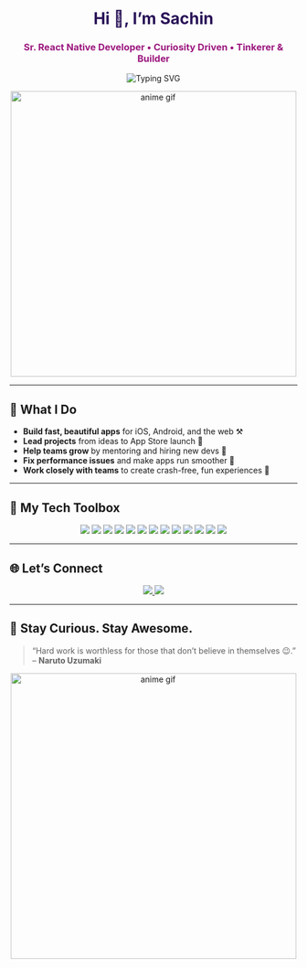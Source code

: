 <div align="center">
  <h1 style="color:#2A1458">Hi 🤝, I’m Sachin</h1>
  <h3 style="color:#9B177E">
    Sr. React Native Developer • Curiosity Driven • Tinkerer & Builder
  </h3>
</div>

<p align="center">
  <img src="https://readme-typing-svg.demolab.com?font=Fira+Code&duration=2000&pause=800&color=E8988A&center=true&vCenter=true&width=500&lines=Building+mobile+apps+with+React+Native;Working+with+Redux+%26+GraphQL;Exploring+AI+ecosystem+%7C+Absolute learner" alt="Typing SVG" />
</p>

<div align="center">
  <img src="https://media4.giphy.com/media/v1.Y2lkPTc5MGI3NjExeXpybGQ2N3g4djR3cGpmMXE5b3BoMHZhcnpoZjEzN3p0NTVmbjFyeSZlcD12MV9pbnRlcm5hbF9naWZfYnlfaWQmY3Q9Zw/FWtVYDHIxgGgE/giphy.gif" width="500px" alt="anime gif" />
</div>

---

## 💼 What I Do

- **Build fast, beautiful apps** for iOS, Android, and the web ⚒️
- **Lead projects** from ideas to App Store launch 🚀 
- **Help teams grow** by mentoring and hiring new devs 🌱
- **Fix performance issues** and make apps run smoother 🧈
- **Work closely with teams** to create crash-free, fun experiences 🤝

---

## 🌿 My Tech Toolbox

<p align="center">
  <img src="https://img.shields.io/badge/React_Native-61DAFB?style=for-the-badge&logo=react&logoColor=white" />
  <img src="https://img.shields.io/badge/Expo-2F855A?style=for-the-badge&logo=expo&logoColor=white" />
  <img src="https://img.shields.io/badge/TypeScript-007ACC?style=for-the-badge&logo=typescript&logoColor=white" />
  <img src="https://img.shields.io/badge/Redux_Toolkit-764ABC?style=for-the-badge&logo=redux&logoColor=white" />
  <img src="https://img.shields.io/badge/Zustand-000000?style=for-the-badge&logo=zustand&logoColor=white" />
  <img src="https://img.shields.io/badge/Firebase-FFCB2C?style=for-the-badge&logo=firebase&logoColor=black" />
  <img src="https://img.shields.io/badge/GraphQL-E10098?style=for-the-badge&logo=graphql&logoColor=white" />
  <img src="https://img.shields.io/badge/Fastlane-00F200?style=for-the-badge&logo=fastlane&logoColor=white" />
  <img src="https://img.shields.io/badge/Xcode-1575F9?style=for-the-badge&logo=xcode&logoColor=white" />
  <img src="https://img.shields.io/badge/Android_Studio-3DDC84?style=for-the-badge&logo=android-studio&logoColor=white" />
  <img src="https://img.shields.io/badge/Git-F05032?style=for-the-badge&logo=git&logoColor=white" />
  <img src="https://img.shields.io/badge/Postman-FF6C37?style=for-the-badge&logo=postman&logoColor=white" />
  <img src="https://img.shields.io/badge/AI_Workflows-2C7A7B?style=for-the-badge" />
</p>

---

## 🌐 Let’s Connect

<p align="center">
  <a href="https://www.linkedin.com/in/sachintop1/">
    <img src="https://img.shields.io/badge/LinkedIn-Sachin-276749?style=for-the-badge&logo=linkedin&logoColor=white" />
  </a>
  <a href="https://medium.com/@sachinsinghhere">
    <img src="https://img.shields.io/badge/Medium-Blog-276749?style=for-the-badge&logo=medium&logoColor=white" />
  </a>
</p>

---


## 🦉 Stay Curious. Stay Awesome.

> “Hard work is worthless for those that don’t believe in themselves 😉.” – **Naruto Uzumaki**

<p align="center">
  <img src="https://media.giphy.com/media/v1.Y2lkPWVjZjA1ZTQ3OTlnd3NtcWhhMGNtb2xkYjR0MGE1b3JzaWNyNHpkcXpvcGJtb28ybyZlcD12MV9naWZzX3NlYXJjaCZjdD1n/LEV3OJQG0XXnq/giphy.gif" width="500px" alt="anime gif" />
</p>
